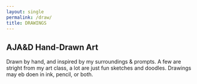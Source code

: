 ```yaml
---
layout: single
permalink: /draw/
title: DRAWINGS
---
```

## AJA&D Hand-Drawn Art
Drawn by hand, and inspired by my surroundings & prompts. A few are stright from my art class, a lot are just fun sketches and doodles. Drawings may eb doen in ink, pencil, or both.

